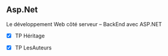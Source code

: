 ## Asp.Net

Le développement Web côté serveur – BackEnd avec ASP.NET

- [x] TP Héritage
- [x] TP LesAuteurs

